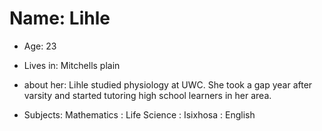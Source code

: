 # Name: Lihle
- Age: 23

- Lives in: Mitchells plain

- about her: Lihle studied physiology at UWC. She took a gap year after varsity and started tutoring high school learners in her                area.

- Subjects: Mathematics
          : Life Science
          : Isixhosa
          : English
         
          


